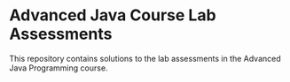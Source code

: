 # Advanced Java Course Lab Assessments
This repository contains solutions to the lab assessments in the Advanced Java Programming course.
